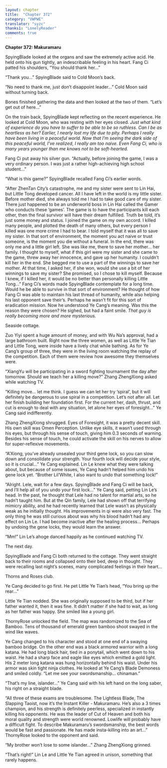 ```yaml
---
layout: chapter
title:  "Chapter 372"
category: "VWPWE"
translator: "syzc"
thanks1: "LonelyReader"
comments: true
---
```


**Chapter 372: Makuramaru**

SpyingBlade looked at the organs and saw the extremely active acid. He held onto his gun tightly, an indescribable feeling in his heart. Fang Ci patted his shoulders, “You should thank her...”

“Thank you...” SpyingBlade said to Cold Moon’s back.

“No need to thank me, just don’t disappoint leader...” Cold Moon said without turning back. 

Bones finished gathering the data and then looked at the two of them. “Let’s get out of here...”

On the train back, SpyingBlade kept reflecting on the recent experience. He looked at Cold Moon, who was resting with her eyes closed. *Just what kind of experience do you have to suffer to be able to be so ruthless. Can I be as heartless as her? Earlier, I nearly lost my life due to pity. Perhaps I really have been living in a peaceful world. Now that I’m seeing the dark side of this peaceful world, I’ve realized, I really am too naive. Even Fang Ci, who is many years younger than me knows not to be soft-hearted.*

Fang Ci put away his silver gun. “Actually, before joining the game, I was a very ordinary person. I was just a rather high-achieving high school student...”

“What is this game?” SpyingBlade recalled Fang Ci’s earlier words.

“After ZhenTan City’s catastrophe, me and my sister were sent to Lin Hai, but Little Tong developed cancer. All I have left in the world is my little sister. Before mother died, she always told me I had to take good care of my sister. There just happened to be an underworld boss in Lin Hai called the Gamer who conducts these ‘games’. The game is to have the participants kill each other, then the final survivor will have their dream fulfilled. Truth be told, it’s just some money and status. I joined the game on my own accord. I killed many people, and plotted the death of many others, but every person I killed was one more crime I had to bear. I told myself that it was all to save my sister. In that sort of environment, the moment you act naive or trust someone, is the moment you die without a funeral. In the end, there was only me and a little girl left. She was like me, there to save her mother... her family. I thought to myself, what if this girl were my sister and she came to the game, threw away her innocence, and gave up her humanity. I couldn’t kill her in the end. She begged me to use a part of the winnings to save her mother. At that time, I asked her, if she won, would she use a bit of her winnings to save my sister? She promised, so I chose to kill myself. Because I knew, if I killed her, it would be no better than personally killing Little Tong...” Fang Ci’s words made SpyingBlade contemplate for a long time. Would he be able to survive in that sort of environment? He thought of how Fang Ci was able to maintain his last thread of humanity, while also helping his last opponent save their’s. Perhaps he wasn’t fit for this sort of eradication mission. Now he understood Ye Cang’s meaning. Was this the reason they were chosen? He sighed, but had a faint smile. *That guy is really becoming more and more mysterious.*

Seaside cottage.

Zuo Yiyi spent a huge amount of money, and with Wu Na’s approval, had a large bathroom built. Right now the three women, as well as Little Ye Tian and Little Tong, were inside have a lively chat while bathing. As for Ye Cang’s group of three, they were in the living room watching the replay of the competition. Each of them were review how awesome they themselves were.

“XiangYu will be participating in a sword fighting tournament the day after tomorrow. Should we teach her a killing move?” Zhang ZhengXiong asked while watching TV.

“Killing move… let me think. I guess we can let her try ‘spiral’, but it will definitely be dangerous to use spiral in a competition. Let’s not after all. Let her finish building her foundation first. For the current her, dash, thrust, and cut is enough to deal with any situation, let alone her eyes of foresight...” Ye Cang said indifferently.

Zhang ZhengXiong shrugged. Eyes of Foresight, it was a pretty decent skill. His own skill was Omen Perception. Unlike eye skills, it wasn’t used through his eyes, but through his sense of touch, giving him 0.3 seconds of warning. Besides his sense of touch, he could activate the skill on his nerves to allow for super-reflexive movements.

“A’Xiong, you’ve already unsealed your third gene lock, so you can slow down and consolidate your strength. Your fourth lock will decide your style, so it is crucial...” Ye Cang explained. Lin Le knew what they were talking about, but because of some issues, Ye Cang hadn’t helped him undo his gene lock yet. “Brother Lil’White, I also want to undo that something lock!”

“Alright. Lele, wait for a few days. SpyingBlade and Fang Ci will be back, and I’ll help all of you undo your first lock...” Ye Cang said, petting Lin Le’s head. In the past, he thought that Lele had no talent for martial arts, so he hadn’t taught him. But at the Qin family, Lele had shown off that terrifying mimicry ability, and he had recently learned that Lele wasn’t as physically weak as he initially thought. His improvements in qi were also very fast. The only thing he was still curious about was why his blood hadn’t had any effect on Lin Le. I had become inactive after the healing process… Perhaps by undoing the gene locks, they would learn the answer.

“Mm!” Lin Le’s ahoge danced happily as he continued watching TV.

The next day.

SpyingBlade and Fang Ci both returned to the cottage. They went straight back to their rooms and collapsed onto their bed, deep in thought. They were recalling last night’s scenes, many complicated feelings in their heart...

Thorns and Roses club.

Ye Cang decided to go first. He pet Little Ye Tian’s head, “You bring up the rear...”

Little Ye Tian nodded. She was originally supposed to be third, but if her father wanted it, then it was fine. It didn’t matter if she had to wait, as long as her father was happy. She smiled like a young girl.

ThornyRose unlocked the field. The map was randomized to the Sea of Bamboo. Tens of thousand of emerald green bamboo shoot swayed in the wind like waves.

Ye Cang changed to his character and stood at one end of a swaying bamboo bridge. On the other end was a black armored warrior with a long katana. He had long black hair, tied in a ponytail, which went down to his waist. He had a sharp face and eagle like eyes which emitted a gold light. His 2 meter long katana was hung horizontally behind his waist. Under his armor was skin tight ninja clothes. He looked at Ye Cang’s Blade Demoness and smiled coldly. “Let me see your swordsmanship… chinaman.”

“That’s my line, islander...” Ye Cang said with his left hand on the long saber, his right on a straight blade.

“All three of these exams are troublesome. The Lightless Blade, The Slapping Taoist, now it’s the Instant Killer - Makuramaru. He’s also a 3 times champion, and his strength is definitely peerless, specialized in instantly killing his opponents. He was the leader of Cut of Heaven and both his moral quality and strength were world renowned. Lowlife will probably have a difficult fight. To describe Makuramaru’s swordsmanship, the best words would be fast and passionate. He has made insta-killing into an art...” ThornyRose looked to the opponent and said.

“My brother won’t lose to some islander...” Zhang ZhengXiong grinned.

“That’s right!” Lin Le and Little Ye Tian agreed in unison, something that rarely happens.
